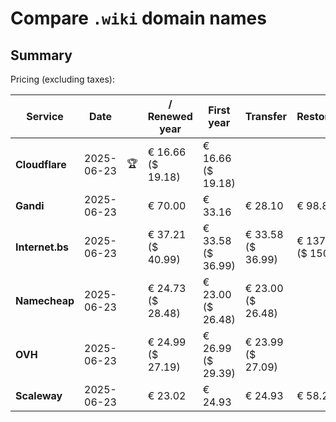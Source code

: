 # Compare `.wiki` domain names

## Summary

Pricing (excluding taxes):

| Service | Date |  | / Renewed year | First year | Transfer | Restoration |
|--|--|--|--|--|--|--|
| **Cloudflare** | 2025-06-23 | 🏆 | € 16.66<br>($ 19.18) | € 16.66<br>($ 19.18) |  |  |
| **Gandi** | 2025-06-23 |  | € 70.00 | € 33.16 | € 28.10 | € 98.85 |
| **Internet.bs** | 2025-06-23 |  | € 37.21<br>($ 40.99) | € 33.58<br>($ 36.99) | € 33.58<br>($ 36.99) | € 137.05<br>($ 150.99) |
| **Namecheap** | 2025-06-23 |  | € 24.73<br>($ 28.48) | € 23.00<br>($ 26.48) | € 23.00<br>($ 26.48) |  |
| **OVH** | 2025-06-23 |  | € 24.99<br>($ 27.19) | € 26.99<br>($ 29.39) | € 23.99<br>($ 27.09) |  |
| **Scaleway** | 2025-06-23 |  | € 23.02 | € 24.93 | € 24.93 | € 58.26 |
